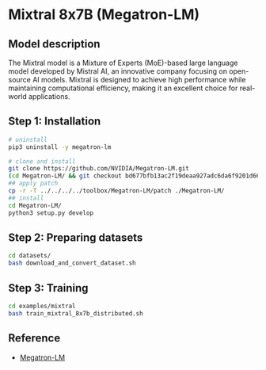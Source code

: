 # Mixtral 8x7B (Megatron-LM)

## Model description

The Mixtral model is a Mixture of Experts (MoE)-based large language model developed by Mistral AI, an innovative
company focusing on open-source AI models. Mixtral is designed to achieve high performance while maintaining
computational efficiency, making it an excellent choice for real-world applications.

## Step 1: Installation

```sh
# uninstall
pip3 uninstall -y megatron-lm

# clone and install
git clone https://github.com/NVIDIA/Megatron-LM.git
(cd Megatron-LM/ && git checkout bd677bfb13ac2f19deaa927adc6da6f9201d66aa)
## apply patch
cp -r -T ../../../../toolbox/Megatron-LM/patch ./Megatron-LM/
## install
cd Megatron-LM/
python3 setup.py develop
```

## Step 2: Preparing datasets

```sh
cd datasets/
bash download_and_convert_dataset.sh
```

## Step 3: Training

```sh
cd examples/mixtral
bash train_mixtral_8x7b_distributed.sh
```

## Reference

- [Megatron-LM](https://github.com/NVIDIA/Megatron-LM/tree/main/examples/mixtral)
